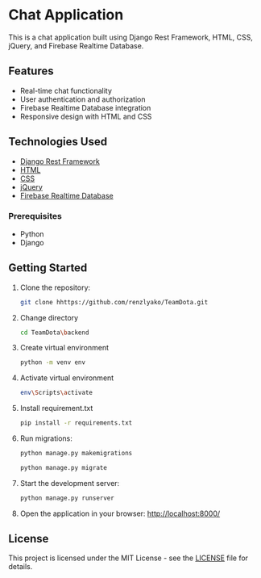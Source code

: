 # Chat Application

This is a chat application built using Django Rest Framework, HTML, CSS, jQuery, and Firebase Realtime Database.

## Features

- Real-time chat functionality
- User authentication and authorization
- Firebase Realtime Database integration
- Responsive design with HTML and CSS

## Technologies Used

- [Django Rest Framework](https://www.django-rest-framework.org/)
- [HTML](https://developer.mozilla.org/en-US/docs/Web/HTML)
- [CSS](https://developer.mozilla.org/en-US/docs/Web/CSS)
- [jQuery](https://jquery.com/)
- [Firebase Realtime Database](https://firebase.google.com/docs/database)

### Prerequisites

- Python
- Django

## Getting Started

1. Clone the repository:

    ```bash
    git clone hhttps://github.com/renzlyako/TeamDota.git

2. Change directory

    ```bash
    cd TeamDota\backend
    ```

3. Create virtual environment

    ```bash
    python -m venv env
    ```

4. Activate virtual environment

    ```bash
    env\Scripts\activate
    ```

5. Install requirement.txt

    ```bash
    pip install -r requirements.txt
    ```

4. Run migrations:

    ```bash
    python manage.py makemigrations
    ```

    ```bash
    python manage.py migrate
    ```

5. Start the development server:

    ```bash
    python manage.py runserver
    ```

6. Open the application in your browser: [http://localhost:8000/](http://localhost:8000/)


## License

This project is licensed under the MIT License - see the [LICENSE](LICENSE) file for details.